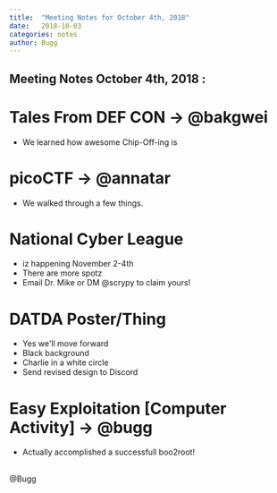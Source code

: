 ```yaml
---
title:  "Meeting Notes for October 4th, 2018"
date:   2018-10-03
categories: notes
author: Bugg
---
```

## Meeting Notes October 4th, 2018 :

# Tales From DEF CON -> @bakgwei
- We learned how awesome Chip-Off-ing is

# picoCTF -> @annatar
- We walked through a few things. 

# National Cyber League
- iz happening November 2-4th
- There are more spotz
- Email Dr. Mike or DM @scrypy to claim yours!

# DATDA Poster/Thing
- Yes we'll move forward
- Black background
- Charlie in a white circle
- Send revised design to Discord

# Easy Exploitation [Computer Activity] -> @bugg
- Actually accomplished a successfull boo2root!

<br>
@Bugg
